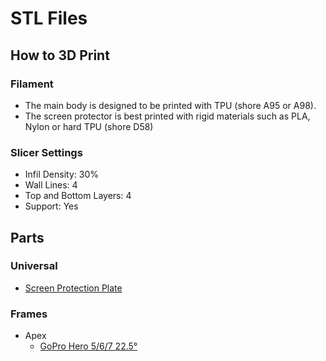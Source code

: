 # STL Files

## How to 3D Print
### Filament
* The main body is designed to be printed with TPU (shore A95 or A98).
* The screen protector is best printed with rigid materials such as PLA, Nylon or hard TPU (shore D58)
### Slicer Settings
* Infil Density: 30%
* Wall Lines: 4
* Top and Bottom Layers: 4
* Support: Yes

## Parts

### Universal
* [Screen Protection Plate](./Universal%20Screen%20Protection.stl)

### Frames

* Apex
  * [GoPro Hero 5/6/7 22.5°](./Apex%20-%20ImpulseRC/Apex%2022%C2%B0%20GoPro%20Hero%205:6:7%20Mount.stl)
